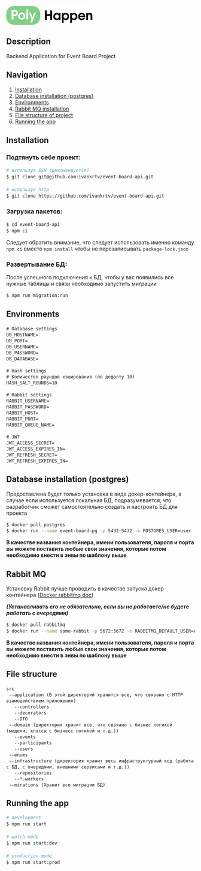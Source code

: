 ![img.png](.github/images/ph.jpg)

## Description

Backend Application for Event Board Project

## Navigation
1. [Installation](https://github.com/ivankrtv/event-board-api#installation)
2. [Database installation (postgres)](https://github.com/ivankrtv/event-board-api#database-installation-postgres)
3. [Environments](https://github.com/ivankrtv/event-board-api#environments)
4. [Rabbit MQ installation](https://github.com/ivankrtv/event-board-api#rabbit-mq)
5. [File structure of project](https://github.com/ivankrtv/event-board-api#file-structure)
6. [Running the app](https://github.com/ivankrtv/event-board-api#running-the-app)

## Installation

### Подтянуть себе проект:
```bash
# используя SSH (рекомендуется)
$ git clone git@github.com:ivankrtv/event-board-api.git

# используя http
$ git clone https://github.com/ivankrtv/event-board-api.git
```

### Загрузка пакетов:
```bash
$ cd event-board-api
$ npm ci
```

Следует обратить внимание, что следует использовать именно команду `npm ci` вместо `npm install` чтобы не 
перезаписывать `package-lock.json` 

### Развертывание БД:

После успешного подключения к БД, чтобы у вас появились все нужные таблицы и связи необходимо запустить миграции
```bash
$ npm run migration:run
```

## Environments
```dotenv
# Database settings
DB_HOSTNAME=
DB_PORT=
DB_USERNAME=
DB_PASSWORD=
DB_DATABASE=

# Hash settings
# Количество раундов хэширования (по дефолту 10)
HASH_SALT_ROUNDS=10

# Rabbit settings
RABBIT_USERNAME=
RABBIT_PASSWORD=
RABBIT_HOST=
RABBIT_PORT=
RABBIT_QUEUE_NAME=

# JWT
JWT_ACCESS_SECRET=
JWT_ACCESS_EXPIRES_IN=
JWT_REFRESH_SECRET=
JWT_REFRESH_EXPIRES_IN=
```

## Database installation (postgres)

Предоставлена будет только установка в виде докер-контейнера, в случае если используется локальная БД, 
подразумевается, что разработчик сможет самостоятельно создать и настроить БД для проекта

```bash
$ docker pull postgres
$ docker run --name event-board-pg -p 5432:5432 -e POSTGRES_USER=user -e POSTGRES_PASSWORD=password postgres
```
**В качестве названия контейнера, имени пользователя, пароля и порта вы можете поставить любые свои значения,
которые потом необходимо внести в энвы по шаблону выше**

## Rabbit MQ
Установку Rabbit лучше проводить в качестве запуска докер-контейнера
([Docker rabbitmq doc](https://hub.docker.com/_/rabbitmq))

**_(Устанавливать его не обязательно, если вы не работаете/не будете работать с очередями)_**

```bash
$ docker pull rabbitmq
$ docker run --name some-rabbit -p 5672:5672 -e RABBITMQ_DEFAULT_USER=user -e RABBITMQ_DEFAULT_PASS=password rabbitmq:3
```

**В качестве названия контейнера, имени пользователя, пароля и порта вы можете поставить любые свои значения, 
которые потом необходимо внести в энвы по шаблону выше** 


## File structure

```
src
 --application (В этой директорий хранится все, что связано с HTTP взамодействием приложения)
   --controllers
   --decorators 
   --DTO
 --domain (директория хранит все, что свзяано с бизнес логикой (модели, классы с бизнесс логикой и т.д.))
   --events
   --participants
   --users
 --enums
 --infrastructure (директория хранит весь инфраструктурный код (работа с БД, с очередями, внешними сервисами и т.д.))
   --repositories
   --*.workers
 --mirations (Хранит все миграции БД)
```

## Running the app

```bash
# development
$ npm run start

# watch mode
$ npm run start:dev

# production mode
$ npm run start:prod
```

